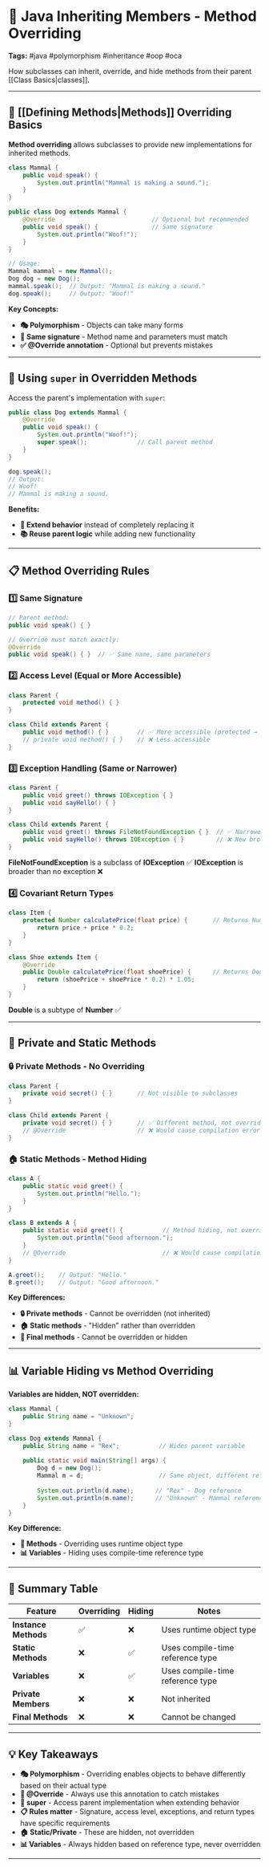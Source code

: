 # 🔄 Java Inheriting Members - Method Overriding

**Tags:** #java #polymorphism #inheritance #oop #oca

How subclasses can inherit, override, and hide methods from their parent [[Class Basics|classes]].

---

## 🎯 [[Defining Methods|Methods]] Overriding Basics

**Method overriding** allows subclasses to provide new implementations for inherited methods.

```java
class Mammal {
    public void speak() {
        System.out.println("Mammal is making a sound.");
    }
}

public class Dog extends Mammal {
    @Override                           // Optional but recommended
    public void speak() {               // Same signature
        System.out.println("Woof!");
    }
}

// Usage:
Mammal mammal = new Mammal();
Dog dog = new Dog();
mammal.speak();  // Output: "Mammal is making a sound."
dog.speak();     // Output: "Woof!"
```

**Key Concepts:**

- **🎭 Polymorphism** - Objects can take many forms
- **📝 Same signature** - Method name and parameters must match
- **✅ @Override annotation** - Optional but prevents mistakes

---

## 🔼 Using `super` in Overridden Methods

Access the parent's implementation with `super`:

```java
public class Dog extends Mammal {
    @Override
    public void speak() {
        System.out.println("Woof!");
        super.speak();              // Call parent method
    }
}

dog.speak();
// Output:
// Woof!
// Mammal is making a sound.
```

**Benefits:**

- **🔄 Extend behavior** instead of completely replacing it
- **📚 Reuse parent logic** while adding new functionality

---

## 📋 Method Overriding Rules

### 1️⃣ **Same Signature**

```java
// Parent method:
public void speak() { }

// Override must match exactly:
@Override
public void speak() { }  // ✅ Same name, same parameters
```

### 2️⃣ **Access Level (Equal or More Accessible)**

```java
class Parent {
    protected void method() { }
}

class Child extends Parent {
    public void method() { }        // ✅ More accessible (protected → public)
    // private void method() { }    // ❌ Less accessible
}
```

### 3️⃣ **Exception Handling (Same or Narrower)**

```java
class Parent {
    public void greet() throws IOException { }
    public void sayHello() { }
}

class Child extends Parent {
    public void greet() throws FileNotFoundException { }  // ✅ Narrower exception
    public void sayHello() throws IOException { }         // ❌ New broader exception
}
```

**FileNotFoundException** is a subclass of **IOException** ✅ **IOException** is broader than no exception ❌

### 4️⃣ **Covariant Return Types**

```java
class Item {
    protected Number calculatePrice(float price) {       // Returns Number
        return price + price * 0.2;
    }
}

class Shoe extends Item {
    @Override
    public Double calculatePrice(float shoePrice) {      // Returns Double
        return (shoePrice + shoePrice * 0.2) * 1.05;
    }
}
```

**Double** is a subtype of **Number** ✅

---

## 🚫 Private and Static Methods

### 🔒 Private Methods - No Overriding

```java
class Parent {
    private void secret() { }       // Not visible to subclasses
}

class Child extends Parent {
    private void secret() { }       // ✅ Different method, not overriding
    // @Override                    // ❌ Would cause compilation error
}
```

### 🏠 Static Methods - Method Hiding

```java
class A {
    public static void greet() {
        System.out.println("Hello.");
    }
}

class B extends A {
    public static void greet() {           // Method hiding, not overriding
        System.out.println("Good afternoon.");
    }
    // @Override                           // ❌ Would cause compilation error
}

A.greet();    // Output: "Hello."
B.greet();    // Output: "Good afternoon."
```

**Key Differences:**

- **🔒 Private methods** - Cannot be overridden (not inherited)
- **🏠 Static methods** - "Hidden" rather than overridden
- **🔐 Final methods** - Cannot be overridden or hidden

---

## 📊 Variable Hiding vs Method Overriding

**Variables are hidden, NOT overridden:**

```java
class Mammal {
    public String name = "Unknown";
}

class Dog extends Mammal {
    public String name = "Rex";           // Hides parent variable
    
    public static void main(String[] args) {
        Dog d = new Dog();
        Mammal m = d;                     // Same object, different reference type
        
        System.out.println(d.name);      // "Rex" - Dog reference
        System.out.println(m.name);      // "Unknown" - Mammal reference
    }
}
```

**Key Difference:**

- **🔄 Methods** - Overriding uses runtime object type
- **📊 Variables** - Hiding uses compile-time reference type

---

## 🎯 Summary Table

|Feature|Overriding|Hiding|Notes|
|---|---|---|---|
|**Instance Methods**|✅|❌|Uses runtime object type|
|**Static Methods**|❌|✅|Uses compile-time reference type|
|**Variables**|❌|✅|Uses compile-time reference type|
|**Private Members**|❌|❌|Not inherited|
|**Final Methods**|❌|❌|Cannot be changed|

---

## 💡 Key Takeaways

- **🎭 Polymorphism** - Overriding enables objects to behave differently based on their actual type
- **📝 @Override** - Always use this annotation to catch mistakes
- **🔼 super** - Access parent implementation when extending behavior
- **📋 Rules matter** - Signature, access level, exceptions, and return types have specific requirements
- **🏠 Static/Private** - These are hidden, not overridden
- **📊 Variables** - Always hidden based on reference type, never overridden

---